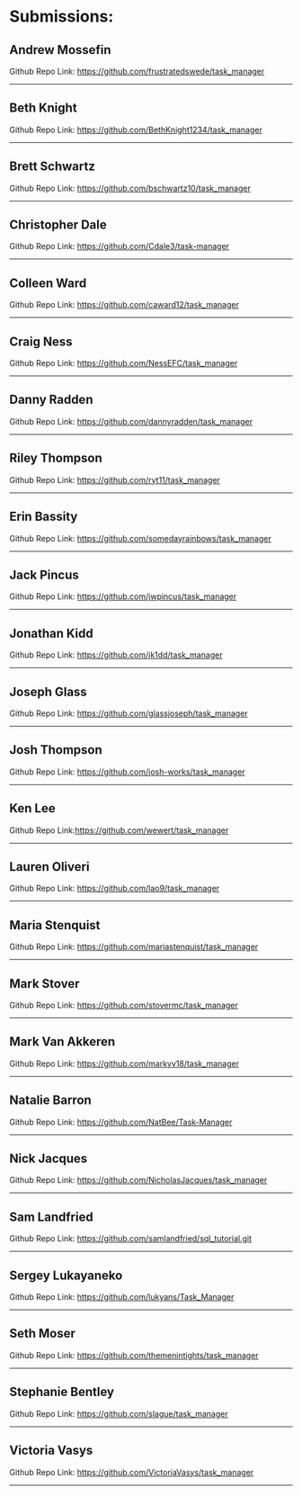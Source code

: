 # Submissions:

## Andrew Mossefin

Github Repo Link: https://github.com/frustratedswede/task_manager

-----

## Beth Knight

Github Repo Link: https://github.com/BethKnight1234/task_manager

-----

## Brett Schwartz

Github Repo Link: https://github.com/bschwartz10/task_manager

-----

## Christopher Dale

Github Repo Link: https://github.com/Cdale3/task-manager

-----

## Colleen Ward

Github Repo Link: https://github.com/caward12/task_manager

-----

## Craig Ness

Github Repo Link: https://github.com/NessEFC/task_manager

-----

## Danny Radden

Github Repo Link: https://github.com/dannyradden/task_manager

-----

## Riley Thompson

Github Repo Link: https://github.com/ryt11/task_manager

-----

## Erin Bassity

Github Repo Link: https://github.com/somedayrainbows/task_manager

-----

## Jack Pincus

Github Repo Link: https://github.com/jwpincus/task_manager

-----

## Jonathan Kidd

Github Repo Link: https://github.com/jk1dd/task_manager

-----

## Joseph Glass

Github Repo Link: https://github.com/glassjoseph/task_manager

-----

## Josh Thompson

Github Repo Link: https://github.com/josh-works/task_manager

-----

## Ken Lee

Github Repo Link:https://github.com/wewert/task_manager

-----

## Lauren Oliveri

Github Repo Link: https://github.com/lao9/task_manager

-----

## Maria Stenquist

Github Repo Link: https://github.com/mariastenquist/task_manager

-----

## Mark Stover

Github Repo Link: https://github.com/stovermc/task_manager

-----

## Mark Van Akkeren

Github Repo Link: https://github.com/markyv18/task_manager

-----

## Natalie Barron

Github Repo Link: https://github.com/NatBee/Task-Manager

-----

## Nick Jacques

Github Repo Link: https://github.com/NicholasJacques/task_manager

-----

## Sam Landfried

Github Repo Link: https://github.com/samlandfried/sql_tutorial.git

-----

## Sergey Lukayaneko

Github Repo Link: https://github.com/lukyans/Task_Manager

-----

## Seth Moser

Github Repo Link: https://github.com/themenintights/task_manager

-----

## Stephanie Bentley

Github Repo Link: https://github.com/slague/task_manager

-----

## Victoria Vasys

Github Repo Link: https://github.com/VictoriaVasys/task_manager

-----

